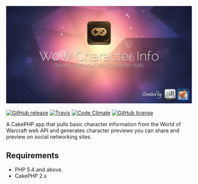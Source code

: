 <img src="webroot/img/og-banner.jpg" alt="World of Warcraft Character Stats">

[![GitHub release](https://img.shields.io/github/release/chrisvogt/wowchar-info.svg?style=flat-square)]()
[![Travis](https://img.shields.io/travis/chrisvogt/wowchar-info.svg?style=flat-square)]()
[![Code Climate](https://img.shields.io/codeclimate/github/chrisvogt/wowchar-info.svg?style=flat-square)]()
[![GitHub license](https://img.shields.io/github/license/chrisvogt/wowchar-info.svg?style=flat-square)]()

A CakePHP app that pulls basic character information from the World of Warcraft web API and generates character previews you can share and preview on social networking sites.

## Requirements

- PHP 5.4 and above.
- CakePHP 2.x
